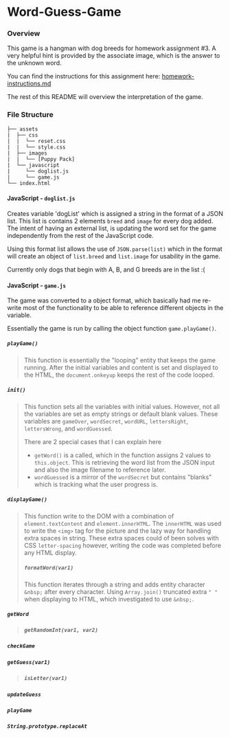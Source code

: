 # Word-Guess-Game

### Overview

This game is a hangman with dog breeds for homework assignment #3. A very helpful hint is provided by the associate image, which is the answer to the unknown word.

You can find the instructions for this assignment here: [homework-instructions.md][]

The rest of this README will overview the interpretation of the game.

[homework-instructions.md]: https://github.com/ekeoid/Word-Guess-Game/blob/master/homework-instructions.md

### File Structure

```
├── assets
|  ├── css
|  |  └── reset.css
|  |  └── style.css
|  ├── images
|  |  └── [Puppy Pack]
|  └── javascript
|     └── doglist.js
|     └── game.js
└── index.html
```

#### JavaScript - `doglist.js`

Creates variable 'dogList' which is assigned a string in the format of a JSON list. This list is contains 2 elements `breed` and `image` for every dog added. The intent of having an external list, is updating the word set for the game independently from the rest of the JavaScript code.

Using this format list allows the use of `JSON.parse(list)` which in the format will create an object of `list.breed` and `list.image` for usability in the game.

Currently only dogs that begin with A, B, and G breeds are in the list :(


#### JavaScript - `game.js`

The game was converted to a object format, which basically had me re-write most of the functionality to be able to reference different objects in the variable.

Essentially the game is run by calling the object function `game.playGame()`. 

##### `playGame()`
> This function is essentially the "looping" entity that keeps the game running. After the initial variables and content is set and displayed to the HTML, the `document.onkeyup` keeps the rest of the code looped. 

##### `init()`
> This function sets all the variables with initial values. However, not all the variables are set as empty strings or default blank values.
> These variables are `gameOver`, `wordSecret`, `wordURL`, `lettersRight`, `lettersWrong`, and `wordGuessed`.
>
> There are 2 special cases that I can explain here
> - `getWord()` is a called, which in the function assigns 2 values to `this.object`. This is retrieving the word list from the JSON input and also the image filename to reference later.
> - `wordGuessed` is a mirror of the `wordSecret` but contains "blanks" which is tracking what the user progress is.

##### `displayGame()`
> This function write to the DOM with a combination of `element.textContent` and `element.innerHTML`. The `innerHTML` was used to write the `<img>` tag for the picture and the lazy way for handling extra spaces in string.
> These extra spaces could of been solves with CSS `letter-spacing` however, writing the code was completed before any HTML display.
>
>
> ##### `formatWord(var1)`
> This function iterates through a string and adds entity character `&nbsp;` after every character. Using `Array.join()` truncated extra `" "` when displaying to HTML, which investigated to use `&nbsp;`.

##### `getWord`
>
> ##### `getRandomInt(var1, var2)`
>

##### `checkGame`
>

##### `getGuess(var1)`
>
> ##### `isLetter(var1)`
>

##### `updateGuess`
>

##### `playGame`
>

##### `String.prototype.replaceAt`
>
>
